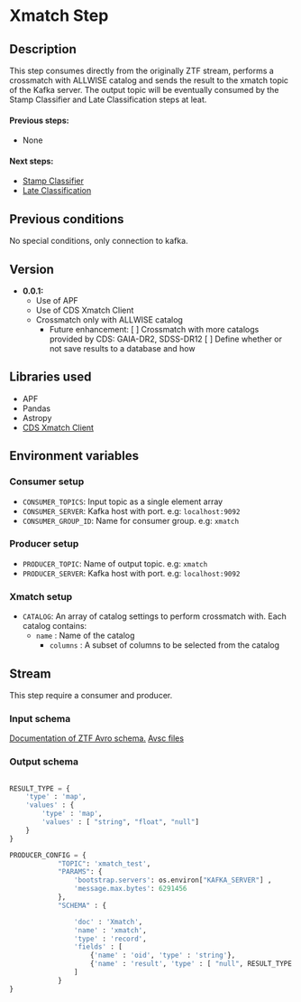 # Xmatch Step

## Description

This step consumes directly from the originally ZTF stream, performs a crossmatch with ALLWISE catalog and sends the result to the xmatch topic of the Kafka server. The output topic will be eventually consumed by the Stamp Classifier and Late Classification steps at leat.

#### Previous steps: 
- None

#### Next steps:
- [Stamp Classifier](https://github.com/alercebroker/stamp_classifier_step)
- [Late Classification](https://github.com/alercebroker/late_classification_step)

## Previous conditions

No special conditions, only connection to kafka.

## Version
- **0.0.1:** 
	- Use of APF
	- Use of CDS Xmatch Client
  - Crossmatch only with ALLWISE catalog
	- Future enhancement: 
		[ ] Crossmatch with more catalogs provided by CDS: GAIA-DR2, SDSS-DR12 
    		[ ] Define whether or not save results to a database and how

## Libraries used
- APF
- Pandas
- Astropy
- [CDS Xmatch Client](https://github.com/alercebroker/cds_xmatch_client)

## Environment variables

### Consumer setup

- `CONSUMER_TOPICS`: Input topic as a single element array
- `CONSUMER_SERVER`: Kafka host with port. e.g: `localhost:9092`
- `CONSUMER_GROUP_ID`: Name for consumer group. e.g: `xmatch`

### Producer setup

- `PRODUCER_TOPIC`: Name of output topic. e.g: `xmatch`
- `PRODUCER_SERVER`: Kafka host with port. e.g: `localhost:9092`

### Xmatch setup

- `CATALOG`: An array of catalog settings to perform crossmatch with. Each catalog contains:
	- `name` : Name of the catalog
        - `columns` : A subset of columns to be selected from the catalog

## Stream

This step require a consumer and producer.

### Input schema

[Documentation of ZTF Avro schema.](https://zwickytransientfacility.github.io/ztf-avro-alert/schema.html) 
[Avsc files](https://github.com/ZwickyTransientFacility/ztf-avro-alert/tree/master/schema)


### Output schema
```Python

RESULT_TYPE = {
	'type' : 'map',
	'values' : {
		'type' : 'map',
		'values' : [ "string", "float", "null"]
	}
}

PRODUCER_CONFIG = {
 			"TOPIC": 'xmatch_test',
    		"PARAMS": {
        		'bootstrap.servers': os.environ["KAFKA_SERVER"] ,
        		'message.max.bytes': 6291456
    		},
			"SCHEMA" : {

				'doc' : 'Xmatch',
				'name' : 'xmatch',
				'type' : 'record',
				'fields' : [
					{'name' : 'oid', 'type' : 'string'},
					{'name' : 'result', 'type' : [ "null", RESULT_TYPE ] }
				]
			}
}


```
